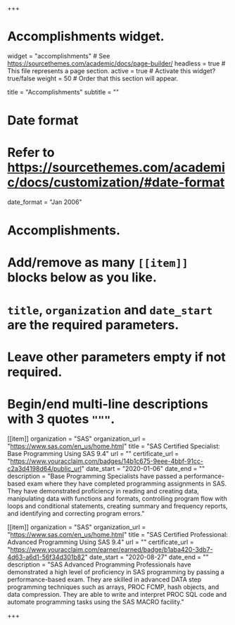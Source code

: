 +++
# Accomplishments widget.
widget = "accomplishments"  # See https://sourcethemes.com/academic/docs/page-builder/
headless = true  # This file represents a page section.
active = true  # Activate this widget? true/false
weight = 50  # Order that this section will appear.

title = "Accomplish&shy;ments"
subtitle = ""

# Date format
#   Refer to https://sourcethemes.com/academic/docs/customization/#date-format
date_format = "Jan 2006"

# Accomplishments.
#   Add/remove as many `[[item]]` blocks below as you like.
#   `title`, `organization` and `date_start` are the required parameters.
#   Leave other parameters empty if not required.
#   Begin/end multi-line descriptions with 3 quotes `"""`.

[[item]]
  organization = "SAS"
  organization_url = "https://www.sas.com/en_us/home.html"
  title = "SAS Certified Specialist: Base Programming Using SAS 9.4"
  url = ""
  certificate_url = "https://www.youracclaim.com/badges/14b1c675-9eee-4bbf-91cc-c2a3d4198d64/public_url"
  date_start = "2020-01-06"
  date_end = ""
  description = "Base Programming Specialists have passed a performance-based exam where they have completed programming assignments in SAS. They have demonstrated proficiency in reading and creating data, manipulating data with functions and formats, controlling program flow with loops and conditional statements, creating summary and frequency reports, and identifying and correcting program errors."
  
[[item]]
  organization = "SAS"
  organization_url = "https://www.sas.com/en_us/home.html"
  title = "SAS Certified Professional: Advanced Programming Using SAS 9.4"
  url = ""
  certificate_url = "https://www.youracclaim.com/earner/earned/badge/b1aba420-3db7-4d63-a6d1-56f34d301b82"
  date_start = "2020-08-27"
  date_end = ""
  description = "SAS Advanced Programming Professionals have demonstrated a high level of proficiency in SAS programming by passing a performance-based exam. They are skilled in advanced DATA step programming techniques such as arrays, PROC FCMP, hash objects, and data compression. They are able to write and interpret PROC SQL code and automate programming tasks using the SAS MACRO facility."

+++
